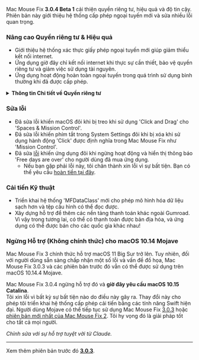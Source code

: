 Mac Mouse Fix **3.0.4 Beta 1** cải thiện quyền riêng tư, hiệu quả và độ tin cậy.\
Phiên bản này giới thiệu hệ thống cấp phép ngoại tuyến mới và sửa nhiều lỗi quan trọng.

### Nâng cao Quyền riêng tư & Hiệu quả

- Giới thiệu hệ thống xác thực giấy phép ngoại tuyến mới giúp giảm thiểu kết nối internet.
- Ứng dụng giờ đây chỉ kết nối internet khi thực sự cần thiết, bảo vệ quyền riêng tư và giảm việc sử dụng tài nguyên.
- Ứng dụng hoạt động hoàn toàn ngoại tuyến trong quá trình sử dụng bình thường khi đã được cấp phép.

<details>
<summary><b>Thông tin Chi tiết về Quyền riêng tư</b></summary>
Các phiên bản trước xác thực giấy phép trực tuyến mỗi khi khởi động, có thể cho phép nhật ký kết nối được lưu trữ bởi máy chủ bên thứ ba (GitHub và Gumroad). Hệ thống mới loại bỏ các kết nối không cần thiết – sau khi kích hoạt giấy phép ban đầu, nó chỉ kết nối internet nếu dữ liệu giấy phép cục bộ bị hỏng.
<br><br>
Mặc dù tôi chưa bao giờ ghi lại hành vi người dùng, nhưng hệ thống trước đây về mặt lý thuyết cho phép máy chủ bên thứ ba ghi lại địa chỉ IP và thời gian kết nối. Gumroad cũng có thể ghi lại mã giấy phép của bạn và có thể liên kết nó với bất kỳ thông tin cá nhân nào họ ghi lại về bạn khi bạn mua Mac Mouse Fix.
<br><br>
Tôi đã không xem xét những vấn đề riêng tư tinh tế này khi xây dựng hệ thống cấp phép ban đầu, nhưng giờ đây, Mac Mouse Fix đã riêng tư và không cần internet nhất có thể!
<br><br>
Xem thêm <a href=https://gumroad.com/privacy>chính sách quyền riêng tư của Gumroad</a> và <a href=https://github.com/noah-nuebling/mac-mouse-fix/issues/976#issuecomment-2140955801>bình luận trên GitHub</a> của tôi.

</details>

### Sửa lỗi

- Đã sửa lỗi khiến macOS đôi khi bị treo khi sử dụng 'Click and Drag' cho 'Spaces & Mission Control'.
- Đã sửa lỗi khiến phím tắt trong System Settings đôi khi bị xóa khi sử dụng hành động 'Click' được định nghĩa trong Mac Mouse Fix như 'Mission Control'.
- Đã sửa [lỗi](https://github.com/noah-nuebling/mac-mouse-fix/issues?q=state%3Aopen%20label%3A%22%27Free%20days%20are%20over%27%20bug%22) khiến ứng dụng đôi khi ngừng hoạt động và hiển thị thông báo 'Free days are over' cho người dùng đã mua ứng dụng.
    - Nếu bạn gặp phải lỗi này, tôi chân thành xin lỗi vì sự bất tiện. Bạn có thể yêu cầu [hoàn tiền tại đây](https://redirect.macmousefix.com/?message=&target=mmf-apply-for-refund).

### Cải tiến Kỹ thuật

- Triển khai hệ thống 'MFDataClass' mới cho phép mô hình hóa dữ liệu sạch hơn và tệp cấu hình có thể đọc được.
- Xây dựng hỗ trợ để thêm các nền tảng thanh toán khác ngoài Gumroad. Vì vậy trong tương lai, có thể có thanh toán được bản địa hóa, và ứng dụng có thể được bán cho các quốc gia khác nhau!

### Ngừng Hỗ trợ (Không chính thức) cho macOS 10.14 Mojave

Mac Mouse Fix 3 chính thức hỗ trợ macOS 11 Big Sur trở lên. Tuy nhiên, đối với người dùng sẵn sàng chấp nhận một số lỗi và vấn đề đồ họa, Mac Mouse Fix 3.0.3 và các phiên bản trước đó vẫn có thể được sử dụng trên macOS 10.14.4 Mojave.

Mac Mouse Fix 3.0.4 ngừng hỗ trợ đó và **giờ đây yêu cầu macOS 10.15 Catalina**.\
Tôi xin lỗi vì bất kỳ sự bất tiện nào do điều này gây ra. Thay đổi này cho phép tôi triển khai hệ thống cấp phép cải tiến bằng các tính năng Swift hiện đại. Người dùng Mojave có thể tiếp tục sử dụng Mac Mouse Fix [3.0.3](https://github.com/noah-nuebling/mac-mouse-fix/releases/tag/3.0.3) hoặc [phiên bản mới nhất của Mac Mouse Fix 2](https://redirect.macmousefix.com/?target=mmf2-latest). Tôi hy vọng đó là giải pháp tốt cho tất cả mọi người.

*Chỉnh sửa với sự hỗ trợ tuyệt vời từ Claude.*

---

Xem thêm phiên bản trước đó [**3.0.3**](https://github.com/noah-nuebling/mac-mouse-fix/releases/tag/3.0.3).